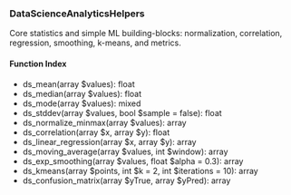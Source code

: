 ### DataScienceAnalyticsHelpers

Core statistics and simple ML building-blocks: normalization, correlation, regression, smoothing, k-means, and metrics.

#### Function Index

- ds_mean(array $values): float
- ds_median(array $values): float
- ds_mode(array $values): mixed
- ds_stddev(array $values, bool $sample = false): float
- ds_normalize_minmax(array $values): array
- ds_correlation(array $x, array $y): float
- ds_linear_regression(array $x, array $y): array
- ds_moving_average(array $values, int $window): array
- ds_exp_smoothing(array $values, float $alpha = 0.3): array
- ds_kmeans(array $points, int $k = 2, int $iterations = 10): array
- ds_confusion_matrix(array $yTrue, array $yPred): array


